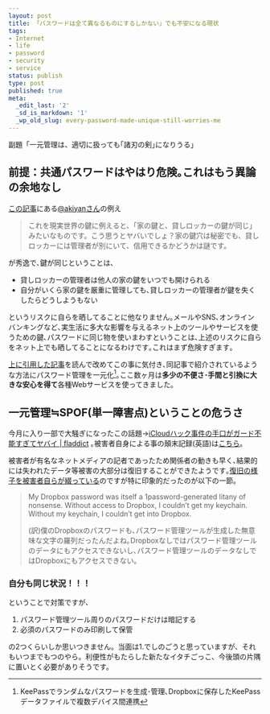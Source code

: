 ```yaml
---
layout: post
title: 「パスワードは全て異なるものにするしかない」でも不安になる現状
tags:
- Internet
- life
- password
- security
- service
status: publish
type: post
published: true
meta:
  _edit_last: '2'
  _sd_is_markdown: '1'
  _wp_old_slug: every-password-made-unique-still-worries-me
---
```

<p>副題「一元管理は、適切に扱っても｢諸刃の剣｣になりうる」</p>

<h2>前提：共通パスワードはやはり危険｡これはもう異論の余地なし</h2>

<p><a href="http://www.akiyan.com/blog/archives/2012/05/password-unique.html">この記事</a>にある<a href="https://twitter.com/akiyan">@akiyanさん</a>の例え</p>

<blockquote>
  <p>これを現実世界の鍵に例えると、「家の鍵と、貸しロッカーの鍵が同じ」みたいなものです。こう思うとヤバいでしょ？家の鍵穴は秘密でも、貸しロッカーには管理者が別にいて、信用できるかどうかは謎です。</p>
</blockquote>

<p>が秀逸で､鍵が同じということは､</p>

<ul>
<li>貸しロッカーの管理者は他人の家の鍵をいつでも開けられる</li>
<li>自分がいくら家の鍵を厳重に管理しても､貸しロッカーの管理者が鍵を失くしたらどうしようもない</li>
</ul>

<p>というリスクに自らを晒してることに他なりません｡メールやSNS､オンラインバンキングなど､実生活に多大な影響を与えるネット上のツールやサービスを使うための鍵､パスワードに同じ物を使いまわすということは､上述のリスクに自らをネット上でも晒してることになるわけです｡これはまず危険すぎます｡</p>

<a href="http://www.akiyan.com/blog/archives/2012/05/password-unique.html">上に引用した記事</a>を読んで改めてこの事に気付き､同記事で紹介されているような方法にパスワード管理を一元化[^01]｡ここ数ヶ月は<strong>多少の不便さ･手間と引換に大きな安心を得て</strong>各種Webサービスを使ってきました｡

[^01]:KeePassでランダムなパスワードを生成･管理､Dropboxに保存したKeePassデータファイルで複数デバイス間連携

<h2>一元管理≒SPOF(単一障害点)ということの危うさ</h2>

<p>今月に入り一部で大騒ぎになったこの話題→<a href="http://fladdict.net/blog/2012/08/icloud-hack.html">iCloudハック事件の手口がガード不能すぎてヤバイ | fladdict</a> ｡被害者自身による事の顛末記録(英語)は<a href="http://www.wired.com/gadgetlab/2012/08/apple-amazon-mat-honan-hacking/">こちら</a>｡</p>

<p>被害者が有名なネットメディアの記者であったため関係者の動きも早く､結果的には失われたデータ等被害の大部分は復旧することができたようです｡<a href="http://www.wired.com/gadgetlab/2012/08/mat-honan-data-recovery/all/">復旧の様子を被害者自らが綴っている</a>のですが特に印象的だったのが以下の一節｡</p>

<blockquote>
  <p>My Dropbox password was itself a 1password-generated litany of nonsense. Without access to Dropbox, I couldn’t get my keychain. Without my keychain, I couldn’t get into Dropbox.</p>
  
  <p>(訳)僕のDropboxのパスワードも､パスワード管理ツールが生成した無意味な文字の羅列だったんだよね｡Dropboxなしではパスワード管理ツールのデータにもアクセスできないし､パスワード管理ツールのデータなしではDropboxにもアクセスできない｡</p>
</blockquote>

<h3>自分も同じ状況！！！</h3>

<p>ということで対策ですが、</p>

<ol>
<li>パスワード管理ツール周りのパスワードだけは暗記する</li>
<li>必須のパスワードのみ印刷して保管</li>
</ol>

<p>の2つくらいしか思いつきません。当面は1.でしのごうと思っていますが、それもいつまでもつのやら。利便性がもたらした新たなイタチごっこ、今後頭の片隅に置いとく必要がありそうです。</p>
